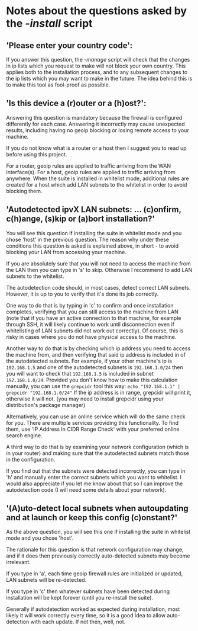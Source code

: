 # Notes about the questions asked by the _-install_ script

## **'Please enter your country code':**

If you answer this question, the _-manage_ script will check that the changes in ip lists which you request to make will not block your own country. This applies both to the installation process, and to any subsequent changes to the ip lists which you may want to make in the future. The idea behind this is to make this tool as fool-proof as possible.

## **'Is this device a (r)outer or a (h)ost?':**

Answering this question is mandatory because the firewall is configured differently for each case. Answering it incorrectly may cause unexpected results, including having no geoip blocking or losing remote access to your machine.

If you do not know what is a router or a host then I suggest you to read up before using this project.

For a router, geoip rules are applied to traffic arriving from the WAN interface(s). For a host, geoip rules are applied to traffic arriving from anywhere. When the suite is installed in whitelist mode, additional rules are created for a host which add LAN subnets to the whitelist in order to avoid blocking them.

## **'Autodetected ipvX LAN subnets: ... (c)onfirm, c(h)ange, (s)kip or (a)bort installation?'**

You will see this question if installing the suite in whitelist mode and you chose 'host' in the previous question. The reason why under these conditions this question is asked is explained above, in short - to avoid blocking your LAN from accessing your machine.

If you are absolutely sure that you will not need to access the machine from the LAN then you can type in 's' to skip.
Otherwise I recommend to add LAN subnets to the whitelist.

The autodetection code should, in most cases, detect correct LAN subnets. However, it is up to you to verify that it's done its job correctly.

One way to do that is by typing in 'c' to confirm and once installation completes, verifying that you can still access to the machine from LAN (note that if you have an active connection to that machine, for example through SSH, it will likely continue to work until disconnection even if whitelisting of LAN subnets did not work out correctly).
Of course, this is risky in cases where you do not have physical access to the machine.

Another way to do that is by checking which ip address you need to access the machine from, and then verifying that said ip address is included in of the autodetected subnets. For example, if your other machine's ip is `192.168.1.5` and one of the autodetected subnets is `192.168.1.0/24` then you will want to check that `192.168.1.5` is included in subnet `192.168.1.0/24`. Provided you don't know how to make this calculation manually, you can use the `grepcidr` tool this way:
`echo "192.168.1.1" | grepcidr "192.168.1.0/24"`
If the ip address is in range, grepcidr will print it, otherwise it will not.
(you may need to install grepcidr using your distribution's package manager)

Alternatively, you can use an online service which will do the same check for you. There are multiple services providing this functionality. To find them, use 'IP Address In CIDR Range Check' with your preferred online search engine.

A third way to do that is by examining your network configuration (which is in your router) and making sure that the autodetected subnets match those in the configuration.

If you find out that the subnets were detected incorrectly, you can type in 'h' and manually enter the correct subnets which you want to whitelist. I would also appreciate if you let me know about that so I can improve the autodetection code (I will need some details about your network).

## **'(A)uto-detect local subnets when autoupdating and at launch or keep this config (c)onstant?'**

As the above question, you will see this one if installing the suite in whitelist mode and you chose 'host'.

The rationale for this question is that network configuration may change, and if it does then previously correctly auto-detected subnets may become irrelevant.

If you type in 'a', each time geoip firewall rules are initialized or updated, LAN subnets will be re-detected.

If you type in 'c' then whatever subnets have been detected during installation will be kept forever (until you re-install the suite).

Generally if autodetection worked as expected during installation, most likely it will work correctly every time, so it is a good idea to allow auto-detection with each update. If not then, well, not.
